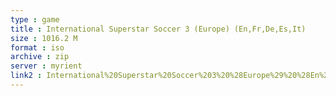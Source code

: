 ```yaml
---
type : game
title : International Superstar Soccer 3 (Europe) (En,Fr,De,Es,It)
size : 1016.2 M
format : iso
archive : zip
server : myrient
link2 : International%20Superstar%20Soccer%203%20%28Europe%29%20%28En%2CFr%2CDe%2CEs%2CIt%29
---
```

